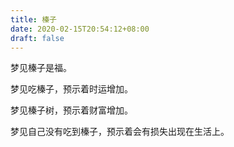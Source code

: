 ```yaml
---
title: 榛子
date: 2020-02-15T20:54:12+08:00
draft: false
---
```


梦见榛子是福。

梦见吃榛子，预示着时运增加。

梦见榛子树，预示着财富增加。

梦见自己没有吃到榛子，预示着会有损失出现在生活上。